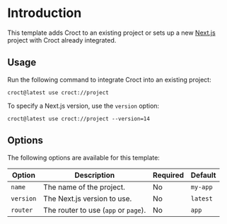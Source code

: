 # Introduction

This template adds Croct to an existing project or sets up a new [Next.js](https://nextjs.org/) project with Croct already integrated.

## Usage

Run the following command to integrate Croct into an existing project:

```croct-cmd
croct@latest use croct://project
```

To specify a Next.js version, use the `version` option:

```croct-cmd
croct@latest use croct://project --version=14
```

## Options

The following options are available for this template:

| Option    | Description                          | Required | Default  |
|-----------|--------------------------------------|----------|----------|
| `name`    | The name of the project.             | No       | `my-app` |
| `version` | The Next.js version to use.          | No       | `latest` |
| `router`  | The router to use (`app` or `page`). | No       | `app`    |
